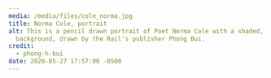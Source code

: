 ```yaml
---
media: /media/files/cole_norma.jpg
title: Norma Cole, portrait
alt: This is a pencil drawn portrait of Poet Norma Cole with a shaded, off-white
  background, drawn by the Rail’s publisher Phong Bui.
credit:
  - phong-h-bui
date: 2020-05-27 17:57:00 -0500
---
```

